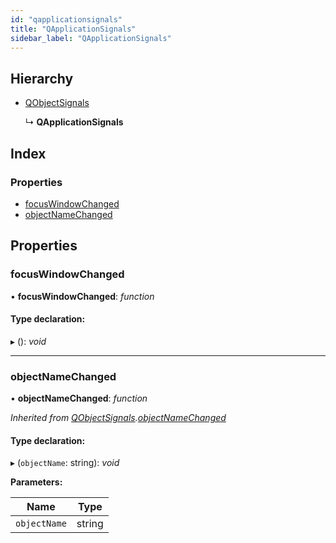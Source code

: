```yaml
---
id: "qapplicationsignals"
title: "QApplicationSignals"
sidebar_label: "QApplicationSignals"
---
```


## Hierarchy

* [QObjectSignals](qobjectsignals.md)

  ↳ **QApplicationSignals**

## Index

### Properties

* [focusWindowChanged](qapplicationsignals.md#focuswindowchanged)
* [objectNameChanged](qapplicationsignals.md#objectnamechanged)

## Properties

###  focusWindowChanged

• **focusWindowChanged**: *function*

#### Type declaration:

▸ (): *void*

___

###  objectNameChanged

• **objectNameChanged**: *function*

*Inherited from [QObjectSignals](qobjectsignals.md).[objectNameChanged](qobjectsignals.md#objectnamechanged)*

#### Type declaration:

▸ (`objectName`: string): *void*

**Parameters:**

Name | Type |
------ | ------ |
`objectName` | string |
